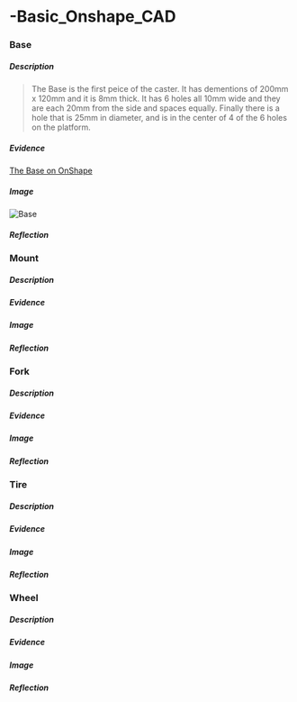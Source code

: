 # -Basic_Onshape_CAD

### Base
##### Description 
> The Base is the first peice of the caster. It has dementions of 200mm x 120mm and it is 8mm thick.  It has 6 holes all 10mm wide and they are each 20mm from the side and spaces equally. Finally there is a hole that is 25mm in diameter, and is in the center of 4 of the 6 holes on the platform.
##### Evidence
[The Base on OnShape](https://cvilleschools.onshape.com/documents/db12dd8c3742605b93b2781d/w/d2af679d7feee0a804aa365c/e/951ae952c32edb2e017862d3)
##### Image
![Base](http://Paste)
##### Reflection

### Mount
##### Description 
##### Evidence
##### Image 
##### Reflection

### Fork
##### Description 
##### Evidence
##### Image 
##### Reflection

### Tire
##### Description 
##### Evidence
##### Image 
##### Reflection

### Wheel
##### Description 
##### Evidence
##### Image 
##### Reflection

